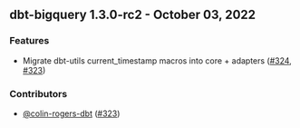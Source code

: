 ## dbt-bigquery 1.3.0-rc2 - October 03, 2022
### Features
- Migrate dbt-utils current_timestamp macros into core + adapters ([#324](https://github.com/dbt-labs/dbt-bigquery/issues/324), [#323](https://github.com/dbt-labs/dbt-bigquery/pull/323))

### Contributors
- [@colin-rogers-dbt](https://github.com/colin-rogers-dbt) ([#323](https://github.com/dbt-labs/dbt-bigquery/pull/323))
